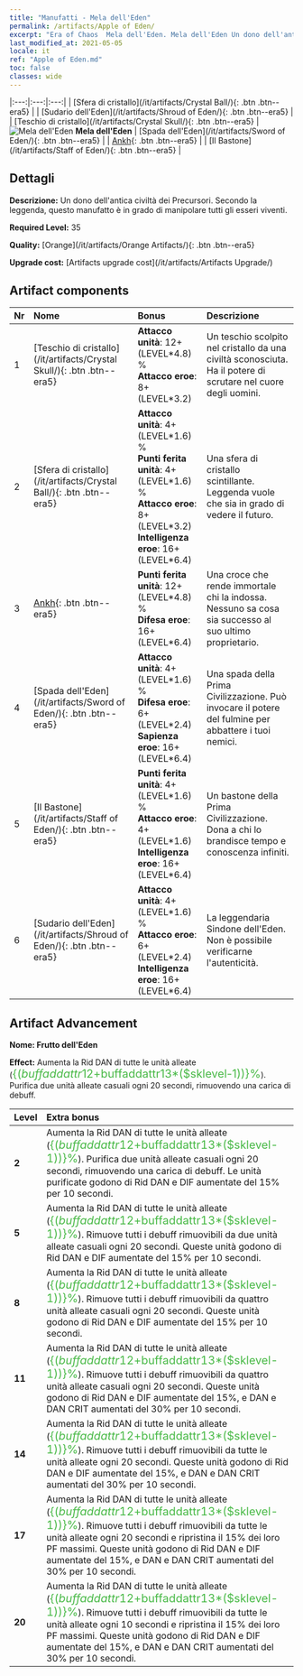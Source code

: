 ```yaml
---
title: "Manufatti - Mela dell'Eden"
permalink: /artifacts/Apple of Eden/
excerpt: "Era of Chaos  Mela dell'Eden. Mela dell'Eden Un dono dell'antica civiltà dei Precursori. Secondo la leggenda, questo manufatto è in grado di manipolare tutti gli esseri viventi."
last_modified_at: 2021-05-05
locale: it
ref: "Apple of Eden.md"
toc: false
classes: wide
---
```


  |:---:|:---:|:---:| 
  |  [Sfera di cristallo](/it/artifacts/Crystal Ball/){: .btn .btn--era5} |   |  [Sudario dell'Eden](/it/artifacts/Shroud of Eden/){: .btn .btn--era5} | 
  |  [Teschio di cristallo](/it/artifacts/Crystal Skull/){: .btn .btn--era5} | ![Mela dell'Eden](/images/t/icon_artifact_49.png) **Mela dell'Eden** |  [Spada dell'Eden](/it/artifacts/Sword of Eden/){: .btn .btn--era5} | 
  |  [Ankh](/it/artifacts/Ankh/){: .btn .btn--era5} |   |  [Il Bastone](/it/artifacts/Staff of Eden/){: .btn .btn--era5} | 


## Dettagli

 **Descrizione:** Un dono dell'antica civiltà dei Precursori. Secondo la leggenda, questo manufatto è in grado di manipolare tutti gli esseri viventi.

 **Required Level:** 35

 **Quality:** [Orange](/it/artifacts/Orange Artifacts/){: .btn .btn--era5}

 **Upgrade cost:** [Artifacts upgrade cost](/it/artifacts/Artifacts Upgrade/)



## Artifact components

  | Nr |    Nome    |   Bonus | Descrizione | 
  |:---|:-----------|:--------|:------------| 
  | 1 | [Teschio di cristallo](/it/artifacts/Crystal Skull/){: .btn .btn--era5} | **Attacco unità**: 12+(LEVEL\*4.8) %<br/>**Attacco eroe**: 8+(LEVEL\*3.2) | Un teschio scolpito nel cristallo da una civiltà sconosciuta. Ha il potere di scrutare nel cuore degli uomini. | 
  | 2 | [Sfera di cristallo](/it/artifacts/Crystal Ball/){: .btn .btn--era5} | **Attacco unità**: 4+(LEVEL\*1.6) %<br/>**Punti ferita unità**: 4+(LEVEL\*1.6) %<br/>**Attacco eroe**: 8+(LEVEL\*3.2)<br/>**Intelligenza eroe**: 16+(LEVEL\*6.4) | Una sfera di cristallo scintillante. Leggenda vuole che sia in grado di vedere il futuro. | 
  | 3 | [Ankh](/it/artifacts/Ankh/){: .btn .btn--era5} | **Punti ferita unità**: 12+(LEVEL\*4.8) %<br/>**Difesa eroe**: 16+(LEVEL\*6.4) | Una croce che rende immortale chi la indossa. Nessuno sa cosa sia successo al suo ultimo proprietario. | 
  | 4 | [Spada dell'Eden](/it/artifacts/Sword of Eden/){: .btn .btn--era5} | **Attacco unità**: 4+(LEVEL\*1.6) %<br/>**Difesa eroe**: 6+(LEVEL\*2.4)<br/>**Sapienza eroe**: 16+(LEVEL\*6.4) | Una spada della Prima Civilizzazione. Può invocare il potere del fulmine per abbattere i tuoi nemici. | 
  | 5 | [Il Bastone](/it/artifacts/Staff of Eden/){: .btn .btn--era5} | **Punti ferita unità**: 4+(LEVEL\*1.6) %<br/>**Attacco eroe**: 4+(LEVEL\*1.6)<br/>**Intelligenza eroe**: 16+(LEVEL\*6.4) | Un bastone della Prima Civilizzazione. Dona a chi lo brandisce tempo e conoscenza infiniti. | 
  | 6 | [Sudario dell'Eden](/it/artifacts/Shroud of Eden/){: .btn .btn--era5} | **Attacco unità**: 4+(LEVEL\*1.6) %<br/>**Attacco eroe**: 6+(LEVEL\*2.4)<br/>**Intelligenza eroe**: 16+(LEVEL\*6.4) | La leggendaria Sindone dell'Eden. Non è possibile verificarne l'autenticità. | 


## Artifact Advancement

 **Nome: Frutto dell'Eden**

 **Effect:** Aumenta la Rid DAN di tutte le unità alleate (<span style="color: #48b946;font-size:20px">{($buffaddattr12+$buffaddattr13*($sklevel-1))}%</span>). Purifica due unità alleate casuali ogni 20 secondi, rimuovendo una carica di debuff.

  |  Level  |    Extra bonus  | 
  |:--------|:----------------| 
  | **2** | Aumenta la Rid DAN di tutte le unità alleate (<span style="color: #48b946;font-size:20px">{($buffaddattr12+$buffaddattr13*($sklevel-1))}%</span>). Purifica due unità alleate casuali ogni 20 secondi, rimuovendo una carica di debuff. Le unità purificate godono di Rid DAN e DIF aumentate del 15% per 10 secondi. | 
  | **5** | Aumenta la Rid DAN di tutte le unità alleate (<span style="color: #48b946;font-size:20px">{($buffaddattr12+$buffaddattr13*($sklevel-1))}%</span>). Rimuove tutti i debuff rimuovibili da due unità alleate casuali ogni 20 secondi. Queste unità godono di Rid DAN e DIF aumentate del 15% per 10 secondi. | 
  | **8** | Aumenta la Rid DAN di tutte le unità alleate (<span style="color: #48b946;font-size:20px">{($buffaddattr12+$buffaddattr13*($sklevel-1))}%</span>). Rimuove tutti i debuff rimuovibili da quattro unità alleate casuali ogni 20 secondi. Queste unità godono di Rid DAN e DIF aumentate del 15% per 10 secondi. | 
  | **11** | Aumenta la Rid DAN di tutte le unità alleate (<span style="color: #48b946;font-size:20px">{($buffaddattr12+$buffaddattr13*($sklevel-1))}%</span>). Rimuove tutti i debuff rimuovibili da quattro unità alleate casuali ogni 20 secondi. Queste unità godono di Rid DAN e DIF aumentate del 15%, e DAN e DAN CRIT aumentati del 30% per 10 secondi. | 
  | **14** | Aumenta la Rid DAN di tutte le unità alleate (<span style="color: #48b946;font-size:20px">{($buffaddattr12+$buffaddattr13*($sklevel-1))}%</span>). Rimuove tutti i debuff rimuovibili da tutte le unità alleate ogni 20 secondi. Queste unità godono di Rid DAN e DIF aumentate del 15%, e DAN e DAN CRIT aumentati del 30% per 10 secondi. | 
  | **17** | Aumenta la Rid DAN di tutte le unità alleate (<span style="color: #48b946;font-size:20px">{($buffaddattr12+$buffaddattr13*($sklevel-1))}%</span>). Rimuove tutti i debuff rimuovibili da tutte le unità alleate ogni 20 secondi e ripristina il 15% dei loro PF massimi. Queste unità godono di Rid DAN e DIF aumentate del 15%, e DAN e DAN CRIT aumentati del 30% per 10 secondi. | 
  | **20** | Aumenta la Rid DAN di tutte le unità alleate (<span style="color: #48b946;font-size:20px">{($buffaddattr12+$buffaddattr13*($sklevel-1))}%</span>). Rimuove tutti i debuff rimuovibili da tutte le unità alleate ogni 10 secondi e ripristina il 15% dei loro PF massimi. Queste unità godono di Rid DAN e DIF aumentate del 15%, e DAN e DAN CRIT aumentati del 30% per 10 secondi. | 
